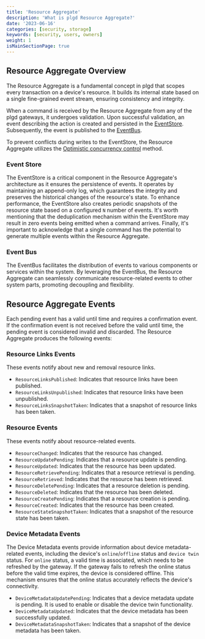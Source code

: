 ```yaml
---
title: 'Resource Aggregate'
description: 'What is plgd Resource Aggregate?'
date: '2023-06-16'
categories: [security, storage]
keywords: [security, users, owners]
weight: 1
isMainSectionPage: true
---
```


## Resource Aggregate Overview

The Resource Aggregate is a fundamental concept in plgd that scopes every transaction on a device's resource. It builds its internal state based on a single fine-grained event stream, ensuring consistency and integrity.

When a command is received by the Resource Aggregate from any of the plgd gateways, it undergoes validation. Upon successful validation, an event describing the action is created and persisted in the [EventStore](#event-store). Subsequently, the event is published to the [EventBus](#event-bus).

To prevent conflicts during writes to the EventStore, the Resource Aggregate utilizes the [Optimistic concurrency control](https://en.wikipedia.org/wiki/Optimistic_concurrency_control) method.

### Event Store

The EventStore is a critical component in the Resource Aggregate's architecture as it ensures the persistence of events. It operates by maintaining an append-only log, which guarantees the integrity and preserves the historical changes of the resource's state. To enhance performance, the EventStore also creates periodic snapshots of the resource state based on a configured `N` number of events. It's worth mentioning that the deduplication mechanism within the EventStore may result in zero events being emitted when a command arrives. Finally, it's important to acknowledge that a single command has the potential to generate multiple events within the Resource Aggregate.

### Event Bus

The EventBus facilitates the distribution of events to various components or services within the system. By leveraging the EventBus, the Resource Aggregate can seamlessly communicate resource-related events to other system parts, promoting decoupling and flexibility.

## Resource Aggregate Events

Each pending event has a valid until time and requires a confirmation event. If the confirmation event is not received before the valid until time, the pending event is considered invalid and discarded. The Resource Aggregate produces the following events:

### Resource Links Events

These events notify about new and removal resource links.

- `ResourceLinksPublished`: Indicates that resource links have been published.
- `ResourceLinksUnpublished`: Indicates that resource links have been unpublished.
- `ResourceLinksSnapshotTaken`: Indicates that a snapshot of resource links has been taken.

### Resource Events

These events notify about resource-related events.

- `ResourceChanged`: Indicates that the resource has changed.
- `ResourceUpdatePending`: Indicates that a resource update is pending.
- `ResourceUpdated`: Indicates that the resource has been updated.
- `ResourceRetrievePending`: Indicates that a resource retrieval is pending.
- `ResourceRetrieved`: Indicates that the resource has been retrieved.
- `ResourceDeletePending`: Indicates that a resource deletion is pending.
- `ResourceDeleted`: Indicates that the resource has been deleted.
- `ResourceCreatePending`: Indicates that a resource creation is pending.
- `ResourceCreated`: Indicates that the resource has been created.
- `ResourceStateSnapshotTaken`: Indicates that a snapshot of the resource state has been taken.

### Device Metadata Events

The Device Metadata events provide information about device metadata-related events, including the device's `online`/`offline` status and `device twin` status. For `online` status, a valid time is associated, which needs to be refreshed by the gateway. If the gateway fails to refresh the online status before the valid time expires, the device is considered offline. This mechanism ensures that the online status accurately reflects the device's connectivity.

- `DeviceMetadataUpdatePending`: Indicates that a device metadata update is pending. It is used to enable or disable the device twin functionality.
- `DeviceMetadataUpdated`: Indicates that the device metadata has been successfully updated.
- `DeviceMetadataSnapshotTaken`: Indicates that a snapshot of the device metadata has been taken.

